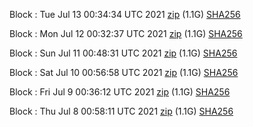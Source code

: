 Block [](https://testnet-insight.dashevo.org/insight/block/): Tue Jul 13 00:34:34 UTC 2021 [zip](https://dash-bootstrap.ams3.digitaloceanspaces.com/testnet/2021-07-13/bootstrap.dat.zip) (1.1G) [SHA256](https://dash-bootstrap.ams3.digitaloceanspaces.com/testnet/2021-07-13/sha256.txt)

Block [](https://testnet-insight.dashevo.org/insight/block/): Mon Jul 12 00:32:37 UTC 2021 [zip](https://dash-bootstrap.ams3.digitaloceanspaces.com/testnet/2021-07-12/bootstrap.dat.zip) (1.1G) [SHA256](https://dash-bootstrap.ams3.digitaloceanspaces.com/testnet/2021-07-12/sha256.txt)

Block [](https://testnet-insight.dashevo.org/insight/block/): Sun Jul 11 00:48:31 UTC 2021 [zip](https://dash-bootstrap.ams3.digitaloceanspaces.com/testnet/2021-07-11/bootstrap.dat.zip) (1.1G) [SHA256](https://dash-bootstrap.ams3.digitaloceanspaces.com/testnet/2021-07-11/sha256.txt)

Block [](https://testnet-insight.dashevo.org/insight/block/): Sat Jul 10 00:56:58 UTC 2021 [zip](https://dash-bootstrap.ams3.digitaloceanspaces.com/testnet/2021-07-10/bootstrap.dat.zip) (1.1G) [SHA256](https://dash-bootstrap.ams3.digitaloceanspaces.com/testnet/2021-07-10/sha256.txt)

Block [](https://testnet-insight.dashevo.org/insight/block/): Fri Jul  9 00:36:12 UTC 2021 [zip](https://dash-bootstrap.ams3.digitaloceanspaces.com/testnet/2021-07-09/bootstrap.dat.zip) (1.1G) [SHA256](https://dash-bootstrap.ams3.digitaloceanspaces.com/testnet/2021-07-09/sha256.txt)

Block [](https://testnet-insight.dashevo.org/insight/block/): Thu Jul  8 00:58:11 UTC 2021 [zip](https://dash-bootstrap.ams3.digitaloceanspaces.com/testnet/2021-07-08/bootstrap.dat.zip) (1.1G) [SHA256](https://dash-bootstrap.ams3.digitaloceanspaces.com/testnet/2021-07-08/sha256.txt)
